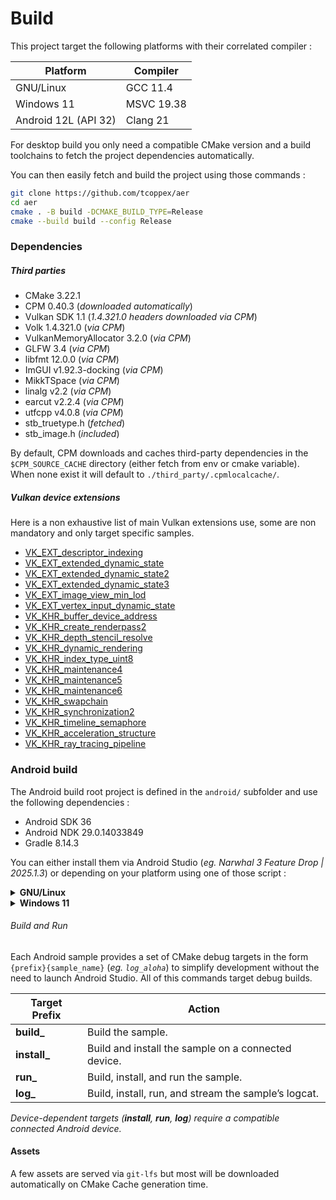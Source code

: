 # Build

This project target the following platforms with their correlated compiler :

| Platform                | Compiler                |
|-------------------------|-------------------------|
| GNU/Linux               | GCC 11.4                |
| Windows 11              | MSVC 19.38              |
| Android 12L (API 32)    | Clang 21                |

For desktop build you only need a compatible CMake version and a build toolchains
to fetch the project dependencies automatically.

You can then easily fetch and build the project using those commands :

```bash
git clone https://github.com/tcoppex/aer
cd aer
cmake . -B build -DCMAKE_BUILD_TYPE=Release
cmake --build build --config Release
```

### Dependencies

##### Third parties

 * CMake 3.22.1
 * CPM 0.40.3 (_downloaded automatically_)
 * Vulkan SDK 1.1 (_1.4.321.0 headers downloaded via CPM_)
 * Volk 1.4.321.0 (_via CPM_)
 * VulkanMemoryAllocator 3.2.0 (_via CPM_)
 * GLFW 3.4 (_via CPM_)
 * libfmt 12.0.0 (_via CPM_)
 * ImGUI v1.92.3-docking (_via CPM_)
 * MikkTSpace (_via CPM_)
 * linalg v2.2 (_via CPM_)
 * earcut v2.2.4 (_via CPM_)
 * utfcpp v4.0.8 (_via CPM_)
 * stb\_truetype.h (_fetched_)
 * stb\_image.h (_included_)

By default, CPM downloads and caches third-party dependencies in the `$CPM_SOURCE_CACHE` directory (either fetch from env or cmake variable). When none exist it will default to `./third_party/.cpmlocalcache/`.

##### Vulkan device extensions

Here is a non exhaustive list of main Vulkan extensions use, some are non mandatory and only target specific samples.

* [VK_EXT_descriptor_indexing](https://registry.khronos.org/vulkan/specs/latest/man/html/VK_EXT_descriptor_indexing.html)
* [VK_EXT_extended_dynamic_state](https://registry.khronos.org/vulkan/specs/latest/man/html/VK_EXT_extended_dynamic_state.html)
* [VK_EXT_extended_dynamic_state2](https://registry.khronos.org/vulkan/specs/latest/man/html/VK_EXT_extended_dynamic_state2.html)
* [VK_EXT_extended_dynamic_state3](https://registry.khronos.org/vulkan/specs/latest/man/html/VK_EXT_extended_dynamic_state3.html)
* [VK_EXT_image_view_min_lod](https://registry.khronos.org/vulkan/specs/latest/man/html/VK_EXT_image_view_min_lod.html)
* [VK_EXT_vertex_input_dynamic_state](https://registry.khronos.org/vulkan/specs/latest/man/html/VK_EXT_vertex_input_dynamic_state.html)
* [VK_KHR_buffer_device_address]( https://registry.khronos.org/vulkan/specs/latest/man/html/VK_KHR_buffer_device_address.html)
* [VK_KHR_create_renderpass2](https://registry.khronos.org/vulkan/specs/latest/man/html/VK_KHR_create_renderpass2.html)
* [VK_KHR_depth_stencil_resolve](https://registry.khronos.org/vulkan/specs/latest/man/html/VK_KHR_depth_stencil_resolve.html)
* [VK_KHR_dynamic_rendering](https://registry.khronos.org/vulkan/specs/latest/man/html/VK_KHR_dynamic_rendering.html)
* [VK_KHR_index_type_uint8](https://registry.khronos.org/vulkan/specs/latest/man/html/VK_KHR_index_type_uint8.html)
* [VK_KHR_maintenance4](https://registry.khronos.org/vulkan/specs/latest/man/html/VK_KHR_maintenance4.html)
* [VK_KHR_maintenance5](https://registry.khronos.org/vulkan/specs/latest/man/html/VK_KHR_maintenance5.html)
* [VK_KHR_maintenance6](https://registry.khronos.org/vulkan/specs/latest/man/html/VK_KHR_maintenance6.html)
* [VK_KHR_swapchain](https://registry.khronos.org/vulkan/specs/latest/man/html/VK_KHR_swapchain.html)
* [VK_KHR_synchronization2](https://registry.khronos.org/vulkan/specs/latest/man/html/VK_KHR_synchronization2.html)
* [VK_KHR_timeline_semaphore](https://registry.khronos.org/vulkan/specs/latest/man/html/VK_KHR_timeline_semaphore.html)
* [VK_KHR_acceleration_structure](https://registry.khronos.org/vulkan/specs/latest/man/html/VK_KHR_acceleration_structure.html)
* [VK_KHR_ray_tracing_pipeline](https://registry.khronos.org/vulkan/specs/latest/man/html/VK_KHR_ray_tracing_pipeline.html)

### Android build

The Android build root project is defined in the `android/` subfolder and use the following dependencies :

 * Android SDK 36
 * Android NDK 29.0.14033849
 * Gradle 8.14.3

You can either install them via Android Studio (_eg. Narwhal 3 Feature Drop | 2025.1.3_) or depending on your platform using one of those script :

<details>
  <summary><strong>GNU/Linux</strong></summary>

```bash
# Install tools and the JDK.
sudo apt-get install -y unzip wget openjdk-17-jdk

# Setup ANDROID_SDK.
export ANDROID_SDK=$HOME/Android
mkdir $ANDROID_SDK && cd $ANDROID_SDK

# Download & install Android SDK Command-line Tools 12.0.
wget https://dl.google.com/android/repository/commandlinetools-linux-11076708_latest.zip
unzip commandlinetools-linux-11076708_latest.zip -d cmdline-tools
mv cmdline-tools/cmdline-tools cmdline-tools/latest
export PATH=$ANDROID_SDK/cmdline-tools/latest/bin:$ANDROID_SDK/platform-tools:$PATH

# Install dependencies.
sdkmanager "platforms;android-36" "platform-tools" "build-tools;36.0.0" "ndk;29.0.14033849"
```
</details>

<details>
  <summary><strong>Windows 11</strong></summary>

```bash
# Install JDK manually on Windows (eg. Temurin 17), and setup the JAVA_HOME environment variable.
#export JAVA_HOME="C:\Program Files (x86)\Eclipse Adoptium\jdk-17.0.16.8-hotspot"

# Setup ANDROID_SDK (also refered as $ANDROID_HOME)
export ANDROID_SDK="$HOME/Android"
mkdir -p $ANDROID_SDK && cd $ANDROID_SDK

# Download & install Android SDK Command-line Tools 12.0.
curl -O https://dl.google.com/android/repository/commandlinetools-win-11076708_latest.zip
unzip commandlinetools-win-11076708_latest.zip -d cmdline-tools
mv cmdline-tools/cmdline-tools cmdline-tools/latest
export PATH=$ANDROID_SDK/cmdline-tools/latest/bin:$ANDROID_SDK/platform-tools:$PATH

# Install dependencies.
sdkmanager.bat --sdk_root=$ANDROID_SDK "platforms;android-36" "platform-tools" "build-tools;36.0.0" "ndk;29.0.14033849"
```
</details>

###### Build and Run

Each Android sample provides a set of CMake debug targets in the form `{prefix}{sample_name}`
(_eg. `log_aloha`_) to simplify development without the need to launch Android Studio. All of this commands target debug builds.

| Target Prefix | Action                                                  |
|---------------|---------------------------------------------------------|
| **build_**    | Build the sample.                                       |
| **install_**  | Build and install the sample on a connected device.     |
| **run_**      | Build, install, and run the sample.                     |
| **log_**      | Build, install, run, and stream the sample’s logcat.    |

_Device-dependent targets (**install**, **run**, **log**) require a compatible connected Android device._

#### Assets

A few assets are served via `git-lfs` but most will be downloaded automatically on CMake Cache generation time.

